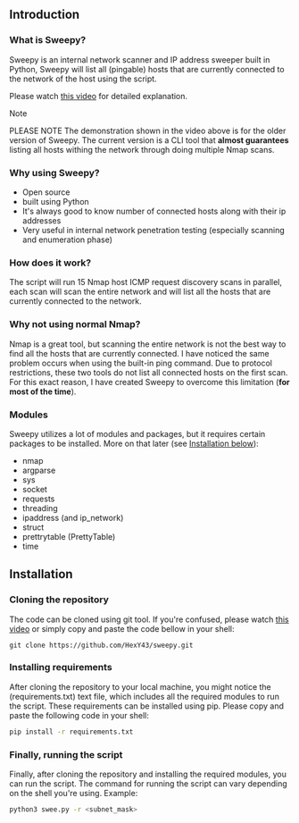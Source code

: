 ## Introduction
### What is Sweepy?
Sweepy is an internal network scanner and IP address sweeper built in Python, Sweepy will list all (pingable) hosts that are currently connected to the network of the host using the script.

Please watch [this video](https://youtu.be/ohFFMTxaFmc) for detailed explanation.
>[!NOTE] 
>PLEASE NOTE
>The demonstration shown in the video above is for the older version of Sweepy. The current version is a CLI tool that **almost guarantees** listing all hosts withing the network through doing multiple Nmap scans. 

### Why using Sweepy?
- Open source
- built using Python
- It's always good to know number of connected hosts along with their ip addresses
- Very useful in internal network penetration testing (especially scanning and enumeration phase)

### How does it work?
The script will run 15 Nmap host ICMP request discovery scans in parallel, each scan will scan the entire network and will list all the hosts that are currently connected to the network.

### Why not using normal Nmap?
Nmap is a great tool, but scanning the entire network is not the best way to find all the hosts that are currently connected. I have noticed the same problem occurs when using the built-in ping command. Due to protocol restrictions, these two tools do not list all connected hosts on the first scan. For this exact reason, I have created Sweepy to overcome this limitation (**for most of the time**).


### Modules
Sweepy utilizes a lot of modules and packages, but it requires certain packages to be installed. More on that later (see [Installation below](#installation)):
- nmap
- argparse
- sys
- socket
- requests
- threading
- ipaddress (and ip_network)
- struct
- prettrytable (PrettyTable)
- time

## Installation
### Cloning the repository
The code can be cloned using git tool. If you're confused, please watch [this video](https://www.youtube.com/watch?v=q9wc7hUrW8U) or simply copy and paste the code bellow in your shell:
```
git clone https://github.com/HexY43/sweepy.git
```

### Installing requirements
After cloning the repository to your local machine, you might notice the (requirements.txt) text file, which includes all the required modules to run the script. These requirements can be installed using pip. Please copy and paste the following code in your shell:
```bash
pip install -r requirements.txt
```

### Finally, running the script
Finally, after cloning the repository and installing the required modules, you can run the script. The command for running the script can vary depending on the shell you're using. Example:
```bash
python3 swee.py -r <subnet_mask>
```
